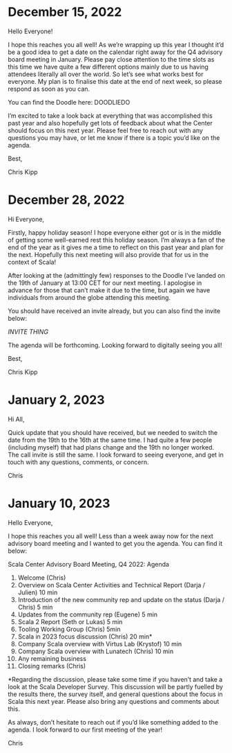# December 15, 2022

Hello Everyone!

I hope this reaches you all well! As we’re wrapping up this year I thought it’d
be a good idea to get a date on the calendar right away for the Q4 advisory
board meeting in January. Please pay close attention to the time slots as this
time we have quite a few different options mainly due to us having attendees
literally all over the world. So let’s see what works best for everyone. My plan
is to finalise this date at the end of next week, so please respond as soon as
you can.

You can find the Doodle here: DOODLIEDO

I’m excited to take a look back at everything that was accomplished this past
year and also hopefully get lots of feedback about what the Center should focus
on this next year. Please feel free to reach out with any questions you may
have, or let me know if there is a topic you’d like on the agenda.

Best,

Chris Kipp

# December 28, 2022

Hi Everyone,

Firstly, happy holiday season! I hope everyone either got or is in the middle of
getting some well-earned rest this holiday season. I’m always a fan of the end
of the year as it gives me a time to reflect on this past year and plan for the
next. Hopefully this next meeting will also provide that for us in the context
of Scala!

After looking at the (admittingly few) responses to the Doodle I’ve landed on
the 19th of January at 13:00 CET for our next meeting. I apologise in advance
for those that can’t make it due to the time, but again we have individuals from
around the globe attending this meeting.

You should have received an invite already, but you can also find the invite
below:

_INVITE THING_

The agenda will be forthcoming. Looking forward to digitally seeing you all!

Best,

Chris Kipp

# January 2, 2023

Hi All,

Quick update that you should have received, but we needed to switch the date
from the 19th to the 16th at the same time. I had quite a few people (including
myself) that had plans change and the 19th no longer worked. The call invite is
still the same. I look forward to seeing everyone, and get in touch with any
questions, comments, or concern.

Chris

# January 10, 2023

Hello Everyone,

I hope this reaches you all well! Less than a week away now for the next
advisory board meeting and I wanted to get you the agenda. You can find it
below:

Scala Center Advisory Board Meeting, Q4 2022: Agenda

1. Welcome (Chris)
2. Overview on Scala Center Activities and Technical Report (Darja / Julien) 10 min
3. Introduction of the new community rep and update on the status (Darja / Chris) 5 min
4. Updates from the community rep (Eugene) 5 min
5. Scala 2 Report (Seth or Lukas) 5 min
6. Tooling Working Group (Chris) 5min
7. Scala in 2023 focus discussion (Chris) 20 min*
8. Company Scala overview with Virtus Lab (Krystof) 10 min
9. Company Scala overview with Lunatech (Chris) 10 min
10. Any remaining business
11. Closing remarks (Chris)

*Regarding the discussion, please take some time if you haven’t and take a look
at the Scala Developer Survey. This discussion will be partly fuelled by the
results there, the survey itself, and general questions about the focus in Scala
this next year. Please also bring any questions and comments about this.

As always, don’t hesitate to reach out if you’d like something added to the
agenda. I look forward to our first meeting of the year!

Chris
